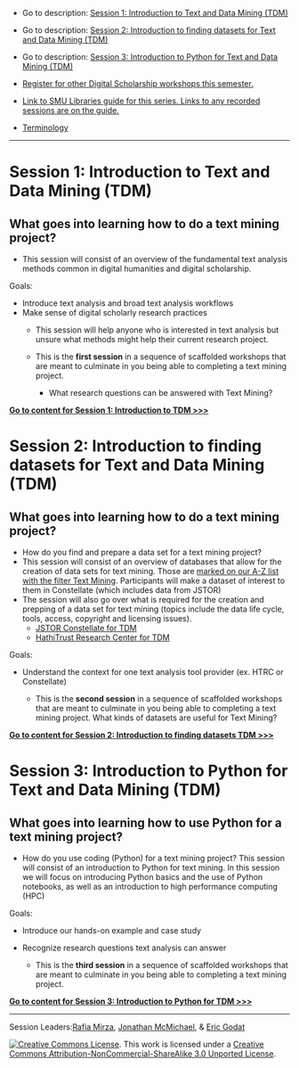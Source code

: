 * Go to description: [Session 1: Introduction to Text and Data Mining (TDM)](https://github.com/SouthernMethodistUniversity/introTDM#session-1-introduction-to-text-and-data-mining-tdm)
* Go to description: [Session 2: Introduction to finding datasets for Text and Data Mining (TDM)](https://github.com/SouthernMethodistUniversity/introTDM#session-2-introduction-to-finding-datasets-for-text-and-data-mining-tdm)
* Go to description: [Session 3: Introduction to Python for Text and Data Mining (TDM)](https://github.com/SouthernMethodistUniversity/introTDM#session-3-introduction-to-python-for-text-and-data-mining-tdm)

* [Register for other Digital Scholarship workshops this semester.](https://libcal.smu.edu/calendar/?cid=-1&t=g&d=0000-00-00&cal=-1&ct=57548&inc=0)
* [Link to SMU Libraries guide for this series. Links to any recorded sessions are on the guide.](https://guides.smu.edu/textmining)
* [Terminology](https://github.com/SouthernMethodistUniversity/introTDM/blob/main/sections/terminology.md)
----


# Session 1: Introduction to Text and Data Mining (TDM)

## What goes into learning how to do a text mining project?
* This session will consist of an overview of the fundamental text analysis methods common in digital humanities and digital scholarship.  

Goals: 
* Introduce text analysis and broad text analysis workflows
*  Make sense of digital scholarly research practices
    * This session will help anyone who is interested in text analysis but unsure what methods might help their current research project.

    * This is the **first session** in a sequence of scaffolded workshops that are meant to culminate in you being able to completing a text mining project. 
        * What research questions can be answered with Text Mining? 
  
**[Go to content for Session 1: Introduction to TDM >>>](https://github.com/SouthernMethodistUniversity/introTDM/blob/main/sections/TDMintro.md)**  

# Session 2: Introduction to finding datasets for Text and Data Mining (TDM)

## What goes into learning how to do a text mining project?
* How do you find and prepare a data set for a text mining project? 
* This session will consist of an overview of databases that allow for the creation of data sets for text mining. Those are [marked on our A-Z list with the filter Text Mining](https://guides.smu.edu/az.php?t=45104). Participants will make a dataset of interest to them in Constellate (which includes data from JSTOR) 
* The session will also go over what is required for the creation and prepping of a data set for text mining (topics include the data life cycle, tools, access, copyright and licensing issues). 
   * [JSTOR Constellate for TDM](https://github.com/SouthernMethodistUniversity/introTDM/blob/main/sections/Constellate.md)
   * [HathiTrust Research Center for TDM](https://github.com/SouthernMethodistUniversity/introTDM/blob/main/sections/HTRC.md)

Goals: 
* Understand the context for one text analysis tool provider (ex. HTRC or Constellate)

    * This is the **second session** in a sequence of scaffolded workshops that are meant to culminate in you being able to completing a text mining project. What kinds of datasets are useful for Text Mining? 

**[Go to content for Session 2: Introduction to finding datasets TDM >>>](https://github.com/SouthernMethodistUniversity/introTDM/blob/main/sections/TDMdata.md)** 

# Session 3: Introduction to Python for Text and Data Mining (TDM)

## What goes into learning how to use Python for a text mining project?
* How do you use coding (Python) for a text mining project? This session will consist of an introduction to Python for text mining. In this session we will focus on introducing Python basics and the use of Python notebooks, as well as an introduction to high performance computing (HPC) 

Goals:

* Introduce our hands-on example and case study
* Recognize research questions text analysis can answer

   * This is the **third session** in a sequence of scaffolded workshops that are meant to culminate in you being able to completing a text mining project. 

**[Go to content for Session 3: Introduction to Python for TDM >>>](https://github.com/SouthernMethodistUniversity/introTDM/blob/main/sections/TDM_Python.md)**

-----
Session Leaders:[Rafia Mirza](http://guides.smu.edu/prf.php?account_id=142826/), [Jonathan McMichael](https://guides.smu.edu/prf.php?account_id=104877), & [Eric Godat](https://www.smu.edu/Provost/Data-Science-Institute/People) 


[![Creative Commons License](https://licensebuttons.net/l/by-nc-sa/3.0/88x31.png)](https://creativecommons.org/licenses/by-nc-sa/3.0/). This work is licensed under a <a rel="license" href="http://creativecommons.org/licenses/by-nc-sa/3.0/">Creative Commons Attribution-NonCommercial-ShareAlike 3.0 Unported License</a>.



